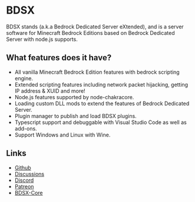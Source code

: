 # BDSX

BDSX stands (a.k.a Bedrock Dedicated Server eXtended), and is a server software for Minecraft Bedrock Editions based on Bedrock Dedicated Server with node.js supports.

## What features does it have?

- All vanilla Minecraft Bedrock Edition features with bedrock scripting engine.
- Extended scripting features including network packet hijacking, getting IP address & XUID and more!
- Node.js features supported by node-chakracore.
- Loading custom DLL mods to extend the features of Bedrock Dedicated Server.
- Plugin manager to publish and load BDSX plugins.
- Typescript support and debuggable with Visual Studio Code as well as add-ons.
- Support Windows and Linux with Wine.

## Links

 - [Github](https://github.com/bdsx/bdsx)
 - [Discussions](https://github.com/bdsx/bdsx/discussions)
 - [Discord](https://discord.gg/pC9XdkC)
 - [Patreon](https://patreon.com/bdsx)
 - [BDSX-Core](https://github.com/bdsx/bdsx-core)